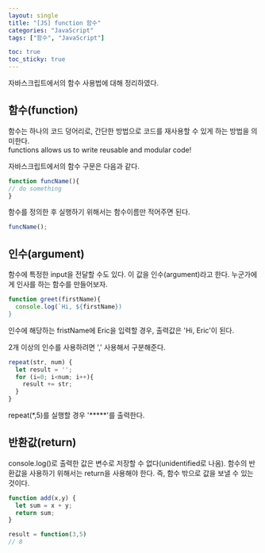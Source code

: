 ```yaml
---
layout: single
title: "[JS] function 함수"
categories: "JavaScript"
tags: ["함수", "JavaScript"]

toc: true
toc_sticky: true
---
```


자바스크립트에서의 함수 사용법에 대해 정리하였다.
   
   

## 함수(function)
함수는 하나의 코드 덩어리로, 간단한 방법으로 코드를 재사용할 수 있게 하는 방법을 의미한다.   
functions allows us to write reusable and modular code!


자바스크립트에서의 함수 구문은 다음과 같다.

```javascript
function funcName(){
// do something
}
```

함수를 정의한 후 실행하기 위해서는 함수이름만 적어주면 된다.

```javascript
funcName();
```


## 인수(argument)
함수에 특정한 input을 전달할 수도 있다. 이 값을 인수(argument)라고 한다.
누군가에게 인사를 하는 함수를 만들어보자.

```javascript
function greet(firstName){
  console.log(`Hi, ${firstName})
}
```

인수에 해당하는 fristName에 Eric을 입력할 경우, 출력값은 'Hi, Eric'이 된다.

2개 이상의 인수를 사용하려면 ',' 사용해서 구분해준다.
   
```javascript
repeat(str, num) {
  let result = '';
  for (i=0; i<num; i++){
    result += str;
  }
}
```

repeat(*,5)를 실행할 경우 '*****'를 출력한다.


## 반환값(return)
console.log()로 출력한 값은 변수로 저장할 수 없다(unidentified로 나옴). 함수의 반환값을 사용하기 위해서는 return을 사용해야 한다. 
즉, 함수 밖으로 값을 보낼 수 있는 것이다.

```javascript
function add(x,y) {
  let sum = x + y;
  return sum;
}

result = function(3,5)
// 8
```


